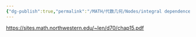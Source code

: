 ```yaml
---
{"dg-publish":true,"permalink":"/MATH/代数几何/Nodes/integral dependence/","dgPassFrontmatter":true}
---
```


https://sites.math.northwestern.edu/~len/d70/chap15.pdf